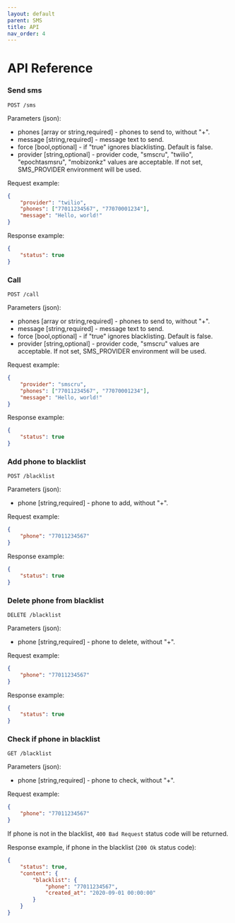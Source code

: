 ```yaml
---
layout: default
parent: SMS
title: API
nav_order: 4
---
```


API Reference
=============

### Send sms

`POST /sms`

Parameters (json):
- phones [array or string,required] - phones to send to, without "+".
- message [string,required] - message text to send.
- force [bool,optional] - if "true" ignores blacklisting. Default is false.
- provider [string,optional] - provider code, "smscru", "twilio", "epochtasmsru", "mobizonkz" values are acceptable. If not set, SMS_PROVIDER environment will be used.

Request example:

```json
{
    "provider": "twilio",
    "phones": ["77011234567", "77070001234"],
    "message": "Hello, world!"
}
```

Response example:

```json
{
    "status": true
}
```

### Call

`POST /call`

Parameters (json):
- phones [array or string,required] - phones to send to, without "+".
- message [string,required] - message text to send.
- force [bool,optional] - if "true" ignores blacklisting. Default is false.
- provider [string,optional] - provider code, "smscru" values are acceptable. If not set, SMS_PROVIDER environment will be used.

Request example:

```json
{
    "provider": "smscru",
    "phones": ["77011234567", "77070001234"],
    "message": "Hello, world!"
}
```

Response example:

```json
{
    "status": true
}
```

### Add phone to blacklist

`POST /blacklist`

Parameters (json):
- phone [string,required] - phone to add, without "+".

Request example:

```json
{
    "phone": "77011234567"
}
```

Response example:

```json
{
    "status": true
}
```

### Delete phone from blacklist

`DELETE /blacklist`

Parameters (json):
- phone [string,required] - phone to delete, without "+".

Request example:

```json
{
    "phone": "77011234567"
}
```

Response example:

```json
{
    "status": true
}
```

### Check if phone in blacklist

`GET /blacklist`

Parameters (json):
- phone [string,required] - phone to check, without "+".

Request example:

```json
{
    "phone": "77011234567"
}
```

If phone is not in the blacklist, `400 Bad Request` status code will be returned.

Response example, if phone in the blacklist (`200 Ok` status code):

```json
{
    "status": true,
    "content": {
        "blacklist": {
            "phone": "77011234567",
            "created_at": "2020-09-01 00:00:00"
        }
    }
}
```
